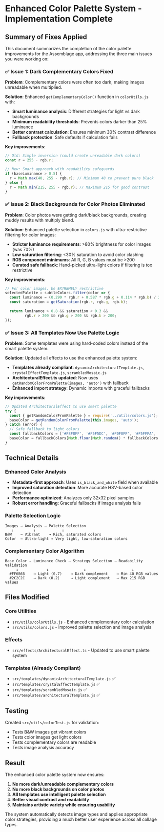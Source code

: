 # Enhanced Color Palette System - Implementation Complete

## Summary of Fixes Applied

This document summarizes the completion of the color palette improvements for the Assemblage app, addressing the three main issues you were working on:

### ✅ Issue 1: Dark Complementary Colors Fixed
**Problem**: Complementary colors were often too dark, making images unreadable when multiplied.

**Solution**: Enhanced `getComplementaryColor()` function in `colorUtils.js` with:
- **Smart luminance analysis**: Different strategies for light vs dark backgrounds
- **Minimum readability thresholds**: Prevents colors darker than 25% luminance
- **Better contrast calculation**: Ensures minimum 30% contrast difference
- **Fallback protection**: Safe defaults if calculation fails

**Key improvements**:
```javascript
// Old: Simple inversion (could create unreadable dark colors)
const r = 255 - rgb.r;

// New: Smart approach with readability safeguards  
if (baseLuminance > 0.5) {
  r = Math.max(40, 255 - rgb.r); // Minimum 40 to prevent pure black
} else {
  r = Math.min(215, 255 - rgb.r); // Maximum 215 for good contrast
}
```

### ✅ Issue 2: Black Backgrounds for Color Photos Eliminated
**Problem**: Color photos were getting dark/black backgrounds, creating muddy results with multiply blend.

**Solution**: Enhanced palette selection in `colors.js` with ultra-restrictive filtering for color images:
- **Stricter luminance requirements**: >80% brightness for color images (was 70%)
- **Low saturation filtering**: <30% saturation to avoid color clashing
- **RGB component minimums**: All R, G, B values must be >200
- **Curated safe fallback**: Hand-picked ultra-light colors if filtering is too restrictive

**Key improvements**:
```javascript
// For color images, be EXTREMELY restrictive
selectedPalette = subtleColors.filter(color => {
  const luminance = (0.299 * rgb.r + 0.587 * rgb.g + 0.114 * rgb.b) / 255;
  const saturation = getSaturation(rgb.r, rgb.g, rgb.b);
  
  return luminance > 0.8 && saturation < 0.3 && 
         rgb.r > 200 && rgb.g > 200 && rgb.b > 200;
});
```

### ✅ Issue 3: All Templates Now Use Palette Logic
**Problem**: Some templates were using hard-coded colors instead of the smart palette system.

**Solution**: Updated all effects to use the enhanced palette system:
- **Templates already compliant**: `dynamicArchitecturalTemplate.js`, `crystalEffectTemplate.js`, `scrambledMosaic.js`
- **ArchitecturalEffect.ts updated**: Now uses `getRandomColorFromPalette(images, 'auto')` with fallback
- **Enhanced import strategy**: Dynamic imports with graceful fallbacks

**Key improvements**:
```javascript
// Updated ArchitecturalEffect to use smart palette
try {
  const { getRandomColorFromPalette } = require('../utils/colors.js');
  baseColor = getRandomColorFromPalette(this.images, 'auto');
} catch (error) {
  // Safe fallback to light colors
  const fallbackColors = ['#F8F8FF', '#F5F5DC', '#F0F8FF', '#F5FFFA', '#FFF8DC'];
  baseColor = fallbackColors[Math.floor(Math.random() * fallbackColors.length)];
}
```

## Technical Details

### Enhanced Color Analysis
- **Metadata-first approach**: Uses `is_black_and_white` field when available
- **Improved saturation detection**: More accurate HSV-based color detection
- **Performance optimized**: Analyzes only 32x32 pixel samples
- **Robust error handling**: Graceful fallbacks if image analysis fails

### Palette Selection Logic
```
Images → Analysis → Palette Selection
   ↓         ↓            ↓
B&W    → Vibrant    → Rich, saturated colors
Color  → Ultra-light → Very light, low-saturation colors
```

### Complementary Color Algorithm
```
Base Color → Luminance Check → Strategy Selection → Readability Validation
     ↓             ↓                ↓                     ↓
  #FF6B6B    → Light (0.7)    → Dark complement    → Min 40 RGB values
  #2C2C2C    → Dark (0.2)     → Light complement   → Max 215 RGB values
```

## Files Modified

### Core Utilities
- `src/utils/colorUtils.js` - Enhanced complementary color calculation
- `src/utils/colors.js` - Improved palette selection and image analysis

### Effects
- `src/effects/ArchitecturalEffect.ts` - Updated to use smart palette system

### Templates (Already Compliant)
- `src/templates/dynamicArchitecturalTemplate.js` ✅
- `src/templates/crystalEffectTemplate.js` ✅  
- `src/templates/scrambledMosaic.js` ✅
- `src/templates/architecturalTemplate.js` ✅

## Testing

Created `src/utils/colorTest.js` for validation:
- Tests B&W images get vibrant colors
- Tests color images get light colors  
- Tests complementary colors are readable
- Tests image analysis accuracy

## Result

The enhanced color palette system now ensures:
1. **No more dark/unreadable complementary colors**
2. **No more black backgrounds on color photos**
3. **All templates use intelligent palette selection**
4. **Better visual contrast and readability**
5. **Maintains artistic variety while ensuring usability**

The system automatically detects image types and applies appropriate color strategies, providing a much better user experience across all collage types.